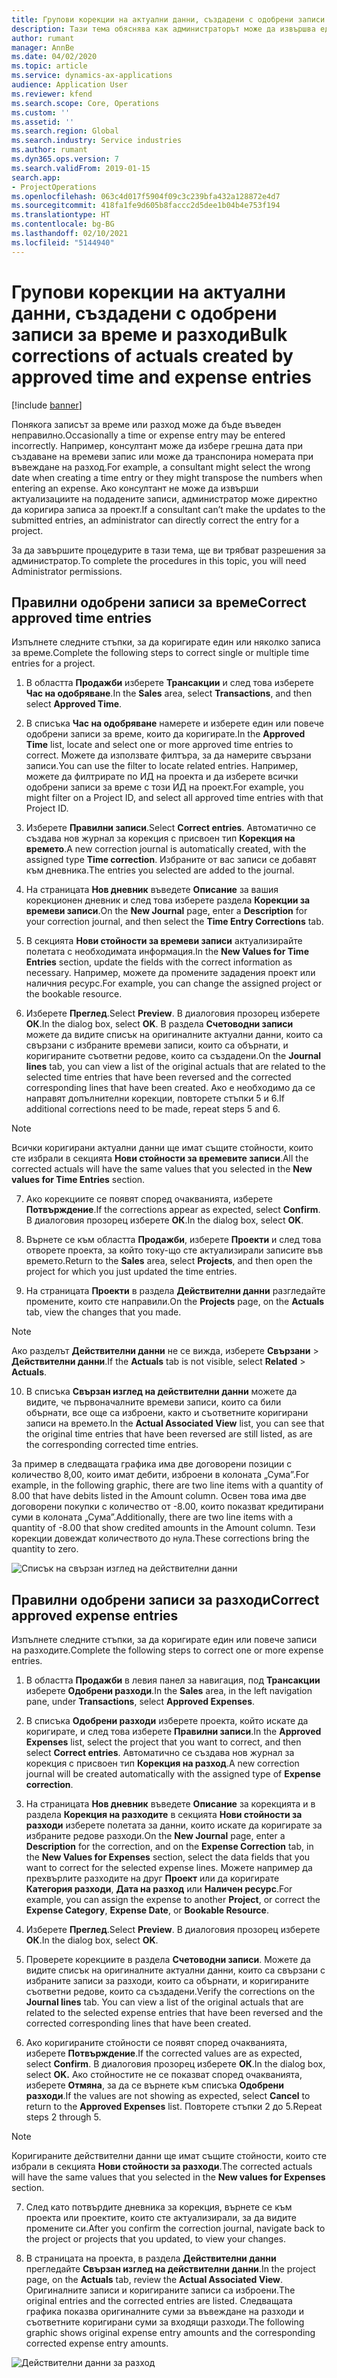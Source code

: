 ```yaml
---
title: Групови корекции на актуални данни, създадени с одобрени записи за време и разходи
description: Тази тема обяснява как администраторът може да извършва единични или групови корекции на предварително одобрени записи за време или разход, ако фактурирането не е завършено.
author: rumant
manager: AnnBe
ms.date: 04/02/2020
ms.topic: article
ms.service: dynamics-ax-applications
audience: Application User
ms.reviewer: kfend
ms.search.scope: Core, Operations
ms.custom: ''
ms.assetid: ''
ms.search.region: Global
ms.search.industry: Service industries
ms.author: rumant
ms.dyn365.ops.version: 7
ms.search.validFrom: 2019-01-15
search.app:
- ProjectOperations
ms.openlocfilehash: 063c4d017f5904f09c3c239bfa432a128872e4d7
ms.sourcegitcommit: 418fa1fe9d605b8faccc2d5dee1b04b4e753f194
ms.translationtype: HT
ms.contentlocale: bg-BG
ms.lasthandoff: 02/10/2021
ms.locfileid: "5144940"
---
```

# <a name="bulk-corrections-of-actuals-created-by-approved-time-and-expense-entries"></a><span data-ttu-id="2b0c9-103">Групови корекции на актуални данни, създадени с одобрени записи за време и разходи</span><span class="sxs-lookup"><span data-stu-id="2b0c9-103">Bulk corrections of actuals created by approved time and expense entries</span></span>

[!include [banner](../includes/psa-now-project-operations.md)]

<span data-ttu-id="2b0c9-104">Понякога записът за време или разход може да бъде въведен неправилно.</span><span class="sxs-lookup"><span data-stu-id="2b0c9-104">Occasionally a time or expense entry may be entered incorrectly.</span></span> <span data-ttu-id="2b0c9-105">Например, консултант може да избере грешна дата при създаване на времеви запис или може да транспонира номерата при въвеждане на разход.</span><span class="sxs-lookup"><span data-stu-id="2b0c9-105">For example, a consultant might select the wrong date when creating a time entry or they might transpose the numbers when entering an expense.</span></span> <span data-ttu-id="2b0c9-106">Ако консултант не може да извърши актуализациите на подадените записи, администратор може директно да коригира записа за проект.</span><span class="sxs-lookup"><span data-stu-id="2b0c9-106">If a consultant can’t make the updates to the submitted entries, an administrator can directly correct the entry for a project.</span></span>

<span data-ttu-id="2b0c9-107">За да завършите процедурите в тази тема, ще ви трябват разрешения за администратор.</span><span class="sxs-lookup"><span data-stu-id="2b0c9-107">To complete the procedures in this topic, you will need Administrator permissions.</span></span>

## <a name="correct-approved-time-entries"></a><span data-ttu-id="2b0c9-108">Правилни одобрени записи за време</span><span class="sxs-lookup"><span data-stu-id="2b0c9-108">Correct approved time entries</span></span>     

<span data-ttu-id="2b0c9-109">Изпълнете следните стъпки, за да коригирате един или няколко записа за време.</span><span class="sxs-lookup"><span data-stu-id="2b0c9-109">Complete the following steps to correct single or multiple time entries for a project.</span></span>

1. <span data-ttu-id="2b0c9-110">В областта **Продажби** изберете **Трансакции** и след това изберете **Час на одобряване**.</span><span class="sxs-lookup"><span data-stu-id="2b0c9-110">In the **Sales** area, select **Transactions**, and then select **Approved Time**.</span></span> 

2. <span data-ttu-id="2b0c9-111">В списъка **Час на одобряване** намерете и изберете един или повече одобрени записи за време, които да коригирате.</span><span class="sxs-lookup"><span data-stu-id="2b0c9-111">In the **Approved Time** list, locate and select one or more approved time entries to correct.</span></span> <span data-ttu-id="2b0c9-112">Можете да използвате филтъра, за да намерите свързани записи.</span><span class="sxs-lookup"><span data-stu-id="2b0c9-112">You can use the filter to locate related entries.</span></span> <span data-ttu-id="2b0c9-113">Например, можете да филтрирате по ИД на проекта и да изберете всички одобрени записи за време с този ИД на проект.</span><span class="sxs-lookup"><span data-stu-id="2b0c9-113">For example, you might filter on a Project ID, and select all approved time entries with that Project ID.</span></span>

3. <span data-ttu-id="2b0c9-114">Изберете **Правилни записи**.</span><span class="sxs-lookup"><span data-stu-id="2b0c9-114">Select **Correct entries**.</span></span> <span data-ttu-id="2b0c9-115">Автоматично се създава нов журнал за корекция с присвоен тип **Корекция на времето**.</span><span class="sxs-lookup"><span data-stu-id="2b0c9-115">A new correction journal is automatically created, with the assigned type **Time correction**.</span></span> <span data-ttu-id="2b0c9-116">Избраните от вас записи се добавят към дневника.</span><span class="sxs-lookup"><span data-stu-id="2b0c9-116">The entries you selected are added to the journal.</span></span> 

4. <span data-ttu-id="2b0c9-117">На страницата **Нов дневник** въведете **Описание** за вашия корекционен дневник и след това изберете раздела **Корекции за времеви записи**.</span><span class="sxs-lookup"><span data-stu-id="2b0c9-117">On the **New Journal** page, enter a **Description** for your correction journal, and then select the **Time Entry Corrections** tab.</span></span>  
5. <span data-ttu-id="2b0c9-118">В секцията **Нови стойности за времеви записи** актуализирайте полетата с необходимата информация.</span><span class="sxs-lookup"><span data-stu-id="2b0c9-118">In the **New Values for Time Entries** section, update the fields with the correct information as necessary.</span></span> <span data-ttu-id="2b0c9-119">Например, можете да промените зададения проект или наличния ресурс.</span><span class="sxs-lookup"><span data-stu-id="2b0c9-119">For example, you can change the assigned project or the bookable resource.</span></span>

6. <span data-ttu-id="2b0c9-120">Изберете **Преглед**.</span><span class="sxs-lookup"><span data-stu-id="2b0c9-120">Select **Preview**.</span></span> <span data-ttu-id="2b0c9-121">В диалоговия прозорец изберете **ОК**.</span><span class="sxs-lookup"><span data-stu-id="2b0c9-121">In the dialog box, select **OK**.</span></span> <span data-ttu-id="2b0c9-122">В раздела **Счетоводни записи** можете да видите списък на оригиналните актуални данни, които са свързани с избраните времеви записи, които са обърнати, и коригираните съответни редове, които са създадени.</span><span class="sxs-lookup"><span data-stu-id="2b0c9-122">On the **Journal lines** tab, you can view a list of the original actuals that are related to the selected time entries that have been reversed and the corrected corresponding lines that have been created.</span></span> <span data-ttu-id="2b0c9-123">Ако е необходимо да се направят допълнителни корекции, повторете стъпки 5 и 6.</span><span class="sxs-lookup"><span data-stu-id="2b0c9-123">If additional corrections need to be made, repeat steps 5 and 6.</span></span> 

> [!NOTE]
> <span data-ttu-id="2b0c9-124">Всички коригирани актуални данни ще имат същите стойности, които сте избрали в секцията **Нови стойности за времевите записи**.</span><span class="sxs-lookup"><span data-stu-id="2b0c9-124">All the corrected actuals will have the same values that you selected in the **New values for Time Entries** section.</span></span>

7. <span data-ttu-id="2b0c9-125">Ако корекциите се появят според очакванията, изберете **Потвърждение**.</span><span class="sxs-lookup"><span data-stu-id="2b0c9-125">If the corrections appear as expected, select **Confirm**.</span></span> <span data-ttu-id="2b0c9-126">В диалоговия прозорец изберете **ОК**.</span><span class="sxs-lookup"><span data-stu-id="2b0c9-126">In the dialog box, select **OK**.</span></span>

8. <span data-ttu-id="2b0c9-127">Върнете се към областта **Продажби**, изберете **Проекти** и след това отворете проекта, за който току-що сте актуализирали записите във времето.</span><span class="sxs-lookup"><span data-stu-id="2b0c9-127">Return to the **Sales** area, select **Projects**, and then open the project for which you just updated the time entries.</span></span> 

9. <span data-ttu-id="2b0c9-128">На страницата **Проекти** в раздела **Действителни данни** разгледайте промените, които сте направили.</span><span class="sxs-lookup"><span data-stu-id="2b0c9-128">On the **Projects** page, on the **Actuals** tab, view the changes that you made.</span></span> 

> [!NOTE]
> <span data-ttu-id="2b0c9-129">Ако разделът **Действителни данни** не се вижда, изберете **Свързани** > **Действителни данни**.</span><span class="sxs-lookup"><span data-stu-id="2b0c9-129">If the **Actuals** tab is not visible, select **Related** > **Actuals**.</span></span>  

10. <span data-ttu-id="2b0c9-130">В списъка **Свързан изглед на действителни данни** можете да видите, че първоначалните времеви записи, които са били обърнати, все още са изброени, както и съответните коригирани записи на времето.</span><span class="sxs-lookup"><span data-stu-id="2b0c9-130">In the **Actual Associated View** list, you can see that the original time entries that have been reversed are still listed, as are the corresponding corrected time entries.</span></span> 

<span data-ttu-id="2b0c9-131">За пример в следващата графика има две договорени позиции с количество 8,00, които имат дебити, изброени в колоната „Сума”.</span><span class="sxs-lookup"><span data-stu-id="2b0c9-131">For example, in the following graphic, there are two line items with a quantity of 8.00 that have debits listed in the Amount column.</span></span> <span data-ttu-id="2b0c9-132">Освен това има две договорени покупки с количество от -8.00, които показват кредитирани суми в колоната „Сума”.</span><span class="sxs-lookup"><span data-stu-id="2b0c9-132">Additionally, there are two line items with a quantity of -8.00 that show credited amounts in the Amount column.</span></span> <span data-ttu-id="2b0c9-133">Тези корекции довеждат количеството до нула.</span><span class="sxs-lookup"><span data-stu-id="2b0c9-133">These corrections bring the quantity to zero.</span></span>

![Списък на свързан изглед на действителни данни](https://github.com/MicrosoftDocs/dynamics-365-customer-engagement-pr/blob/bulk-corrections-actuals-created-by-approved-time-expense-entries.md/time-actuals.png)
 
## <a name="correct-approved-expense-entries"></a><span data-ttu-id="2b0c9-135">Правилни одобрени записи за разходи</span><span class="sxs-lookup"><span data-stu-id="2b0c9-135">Correct approved expense entries</span></span>

<span data-ttu-id="2b0c9-136">Изпълнете следните стъпки, за да коригирате един или повече записи на разходите.</span><span class="sxs-lookup"><span data-stu-id="2b0c9-136">Complete the following steps to correct one or more expense entries.</span></span> 

1. <span data-ttu-id="2b0c9-137">В областта **Продажби** в левия панел за навигация, под **Трансакции** изберете **Одобрени разходи**.</span><span class="sxs-lookup"><span data-stu-id="2b0c9-137">In the **Sales** area, in the left navigation pane, under **Transactions**, select **Approved Expenses**.</span></span>

2. <span data-ttu-id="2b0c9-138">В списъка **Одобрени разходи** изберете проекта, който искате да коригирате, и след това изберете **Правилни записи**.</span><span class="sxs-lookup"><span data-stu-id="2b0c9-138">In the **Approved Expenses** list, select the project that you want to correct, and then select **Correct entries**.</span></span> <span data-ttu-id="2b0c9-139">Автоматично се създава нов журнал за корекция с присвоен тип **Корекция на разход**.</span><span class="sxs-lookup"><span data-stu-id="2b0c9-139">A new correction journal will be created automatically with the assigned type of **Expense correction**.</span></span> 

3. <span data-ttu-id="2b0c9-140">На страницата **Нов дневник** въведете **Описание** за корекцията и в раздела **Корекция на разходите** в секцията **Нови стойности за разходи** изберете полетата за данни, които искате да коригирате за избраните редове разходи.</span><span class="sxs-lookup"><span data-stu-id="2b0c9-140">On the **New Journal** page, enter a **Description** for the correction, and on the **Expense Correction** tab, in the **New Values for Expenses** section, select the data fields that you want to correct for the selected expense lines.</span></span> <span data-ttu-id="2b0c9-141">Можете например да прехвърлите разходите на друг **Проект** или да коригирате **Категория разходи**, **Дата на разход** или **Наличен ресурс**.</span><span class="sxs-lookup"><span data-stu-id="2b0c9-141">For example, you can assign the expense to another **Project**, or correct the **Expense Category**, **Expense Date**, or **Bookable Resource**.</span></span>

4. <span data-ttu-id="2b0c9-142">Изберете **Преглед**.</span><span class="sxs-lookup"><span data-stu-id="2b0c9-142">Select **Preview**.</span></span> <span data-ttu-id="2b0c9-143">В диалоговия прозорец изберете **ОК**.</span><span class="sxs-lookup"><span data-stu-id="2b0c9-143">In the dialog box, select **OK**.</span></span> 

5. <span data-ttu-id="2b0c9-144">Проверете корекциите в раздела **Счетоводни записи**. Можете да видите списък на оригиналните актуални данни, които са свързани с избраните записи за разходи, които са обърнати, и коригираните съответни редове, които са създадени.</span><span class="sxs-lookup"><span data-stu-id="2b0c9-144">Verify the corrections on the **Journal lines** tab. You can view a list of the original actuals that are related to the selected expense entries that have been reversed and the corrected corresponding lines that have been created.</span></span>

6. <span data-ttu-id="2b0c9-145">Ако коригираните стойности се появят според очакванията, изберете **Потвърждение**.</span><span class="sxs-lookup"><span data-stu-id="2b0c9-145">If the corrected values are as expected, select **Confirm**.</span></span> <span data-ttu-id="2b0c9-146">В диалоговия прозорец изберете **ОК**.</span><span class="sxs-lookup"><span data-stu-id="2b0c9-146">In the dialog box, select **OK.**</span></span> <span data-ttu-id="2b0c9-147">Ако стойностите не се показват според очакванията, изберете **Отмяна**, за да се върнете към списъка **Одобрени разходи**.</span><span class="sxs-lookup"><span data-stu-id="2b0c9-147">If the values are not showing as expected, select **Cancel** to return to the **Approved Expenses** list.</span></span> <span data-ttu-id="2b0c9-148">Повторете стъпки 2 до 5.</span><span class="sxs-lookup"><span data-stu-id="2b0c9-148">Repeat steps 2 through 5.</span></span> 

> [!NOTE]
> <span data-ttu-id="2b0c9-149">Коригираните действителни данни ще имат същите стойности, които сте избрали в секцията **Нови стойности за разходи**.</span><span class="sxs-lookup"><span data-stu-id="2b0c9-149">The corrected actuals will have the same values that you selected in the **New values for Expenses** section.</span></span>

7. <span data-ttu-id="2b0c9-150">След като потвърдите дневника за корекция, върнете се към проекта или проектите, които сте актуализирали, за да видите промените си.</span><span class="sxs-lookup"><span data-stu-id="2b0c9-150">After you confirm the correction journal, navigate back to the project or projects that you updated, to view your changes.</span></span>  

8. <span data-ttu-id="2b0c9-151">В страницата на проекта, в раздела **Действителни данни** прегледайте **Свързан изглед на действителни данни**.</span><span class="sxs-lookup"><span data-stu-id="2b0c9-151">In the project page, on the **Actuals** tab, review the **Actual Associated View**.</span></span> <span data-ttu-id="2b0c9-152">Оригиналните записи и коригираните записи са изброени.</span><span class="sxs-lookup"><span data-stu-id="2b0c9-152">The original entries and the corrected entries are listed.</span></span> <span data-ttu-id="2b0c9-153">Следващата графика показва оригиналните суми за въвеждане на разходи и съответните коригирани суми за входящи разходи.</span><span class="sxs-lookup"><span data-stu-id="2b0c9-153">The following graphic shows original expense entry amounts and the corresponding corrected expense entry amounts.</span></span> 

![Действителни данни за разход](https://user-images.githubusercontent.com/60806505/77122219-4cd52900-69fa-11ea-8349-ccd2ffebf640.png)
